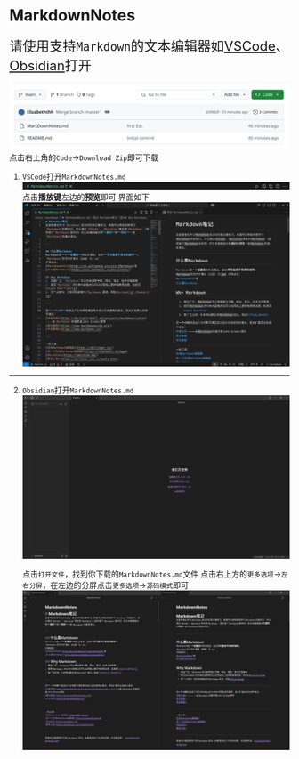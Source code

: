 # MarkdownNotes
<font size=5>请使用支持`Markdown`的文本编辑器如[VSCode][1]、[Obsidian][2]打开</font>

![下载文件](pic1.png)
点击右上角的`Code`->`Download Zip`即可下载


1. `VSCode`打开`MarkdownNotes.md`
   ![打开预览](pic2.png)
   点击**播放键**左边的**预览**即可
   界面如下
   ![预览界面](pic3.png)

---

2. `Obsidian`打开`MarkdownNotes.md`  
   ![Obsidian界面](pic4.png)  
   
   点击`打开文件`，找到你下载的`MarkdownNotes.md`文件
   点击右上方的`更多选项`->`左右分屏`，在左边的分屏点击`更多选项`->`源码模式`即可
   ![预览界面](pic5.png)


[1]:<https://code.visualstudio.com/>
[2]:<https://obsidian.md/>

